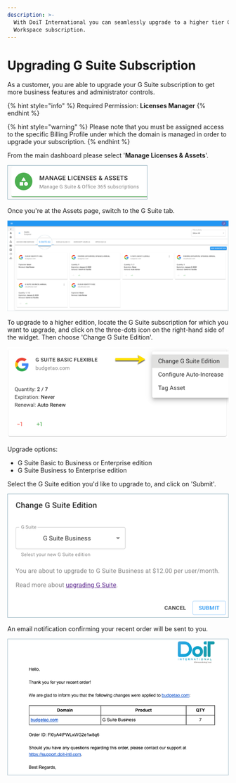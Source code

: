 ```yaml
---
description: >-
  With DoiT International you can seamlessly upgrade to a higher tier G Suite or
  Workspace subscription.
---
```


# Upgrading G Suite Subscription

As a customer, you are able to upgrade your G Suite subscription to get more business features and administrator controls. 

{% hint style="info" %}
Required Permission: **Licenses Manager**
{% endhint %}

{% hint style="warning" %}
Please note that you must be assigned access to the specific Billing Profile under which the domain is managed in order to upgrade your subscription.
{% endhint %}

From the main dashboard please select '**Manage Licenses & Assets**'.

![](../.gitbook/assets/new-manage-licenses.png)

Once you're at the Assets page, switch to the G Suite tab.

![](../.gitbook/assets/g-suite.png)

To upgrade to a higher edition, locate the G Suite subscription for which you want to upgrade, and click on the three-dots icon on the right-hand side of the widget. Then choose 'Change G Suite Edition'.

![](../.gitbook/assets/change-g-suite-edition.png)

Upgrade options:

* G Suite Basic to Business or Enterprise edition
* G Suite Business to Enterprise edition

Select the G Suite edition you'd like to upgrade to, and click on 'Submit'.

![](../.gitbook/assets/g-suite-business.png)

An email notification confirming your recent order will be sent to you.

![](../.gitbook/assets/upgrade-g-suite-email.png)

